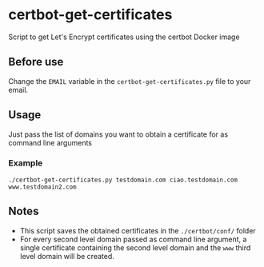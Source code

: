 # certbot-get-certificates
Script to get Let's Encrypt certificates using the certbot Docker image

## Before use
Change the `EMAIL` variable in the `certbot-get-certificates.py` file to your email.

## Usage
Just pass the list of domains you want to obtain a certificate for as command line arguments
### Example
`./certbot-get-certificates.py testdomain.com ciao.testdomain.com www.testdomain2.com`

## Notes
- This script saves the obtained certificates in the `./certbot/conf/` folder
- For every second level domain passed as command line argument, a single certificate containing the second level domain and the `www` third level domain will be created.

